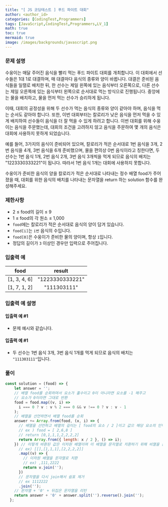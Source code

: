 ```yaml
---
title: "[ JS 코딩테스트 ] 푸드 파이트 대회"
author: <author_id>
categories: [CodingTest,Programmers]
tags: [JavaScript,CodingTest,Programmers,LV_1]
math: true
toc: true
mermaid: true
image: /images/backgrounds/javascript.png
---
```


### 문제 설명
수웅이는 매달 주어진 음식을 빨리 먹는 푸드 파이트 대회를 개최합니다. 이 대회에서 선수들은 1대 1로 대결하며, 매 대결마다 음식의 종류와 양이 바뀝니다. 대결은 준비된 음식들을 일렬로 배치한 뒤, 한 선수는 제일 왼쪽에 있는 음식부터 오른쪽으로, 다른 선수는 제일 오른쪽에 있는 음식부터 왼쪽으로 순서대로 먹는 방식으로 진행됩니다. 중앙에는 물을 배치하고, 물을 먼저 먹는 선수가 승리하게 됩니다.

이때, 대회의 공정성을 위해 두 선수가 먹는 음식의 종류와 양이 같아야 하며, 음식을 먹는 순서도 같아야 합니다. 또한, 이번 대회부터는 칼로리가 낮은 음식을 먼저 먹을 수 있게 배치하여 선수들이 음식을 더 잘 먹을 수 있게 하려고 합니다. 이번 대회를 위해 수웅이는 음식을 주문했는데, 대회의 조건을 고려하지 않고 음식을 주문하여 몇 개의 음식은 대회에 사용하지 못하게 되었습니다.

예를 들어, 3가지의 음식이 준비되어 있으며, 칼로리가 적은 순서대로 1번 음식을 3개, 2번 음식을 4개, 3번 음식을 6개 준비했으며, 물을 편의상 0번 음식이라고 칭한다면, 두 선수는 1번 음식 1개, 2번 음식 2개, 3번 음식 3개씩을 먹게 되므로 음식의 배치는 "1223330333221"이 됩니다. 따라서 1번 음식 1개는 대회에 사용하지 못합니다.

수웅이가 준비한 음식의 양을 칼로리가 적은 순서대로 나타내는 정수 배열 food가 주어졌을 때, 대회를 위한 음식의 배치를 나타내는 문자열을 return 하는 solution 함수를 완성해주세요.

### 제한사항
- 2 ≤ food의 길이 ≤ 9
- 1 ≤ food의 각 원소 ≤ 1,000
- `food`에는 칼로리가 적은 순서대로 음식의 양이 담겨 있습니다.
- `food[i]`는 `i번` 음식의 수입니다.
- `food[0]`은 수웅이가 준비한 물의 양이며, 항상 `1`입니다.
- 정답의 길이가 `3` 이상인 경우만 입력으로 주어집니다.

### 입출력 예

|food|	result|
|:--:|:--:|
|[1, 3, 4, 6]|	"1223330333221"|
|[1, 7, 1, 2]|	"111303111"|

### 입출력 예 설명
#### 입출력 예 #1

- 문제 예시와 같습니다.
#### 입출력 예 #1

- 두 선수는 1번 음식 3개, 3번 음식 1개를 먹게 되므로 음식의 배치는 `"111303111"`입니다.

### 풀이
```jsx
const solution = (food) => {
    let answer = '';
    // 배열 food를 순회하며서 요소가 홀수이고 0이 아니라면 요소를 -1 해주고
    // 요소가 0이라면 그대로 반환
    food = food.map((v, i) =>
      i === 0 ? v : v % 2 === 0 && v !== 0 ? v : v - 1
    );
    // 배열을 선언하면서 배열 food를 순회
    answer += Array.from(food, (x, i) => {
      // 배열을 선언하고 배열의 길이는 [ food의 요소 / 2 ]이고 값으 해당 요소의 인덱스 값
      // ex ) food = [ 2,6,8 ]
      // return [0,1,1,1,2,2,2,2]
      return Array.from({ length: x / 2 }, () => i);
    }) // 이렇게 바환된 값은 이차원 배열이며 이 배열을 문자열로 치환하기 위해 비열을 순회
      // ex) [[],[1,1,1],[2,2,2,2]]
      .map((v) => {
        // 이차원 배열을 문자열로 치환
        // ex) ,111,2222
        return v.join('');
      })
      // 문자열을 다시 join해서 쉼표 제거
      // ex 1112222
      .join('');
    // 문자열 + '0' + 뒤집은 문자열을 리턴
    return answer + '0' + answer.split('').reverse().join('');
  };
```
